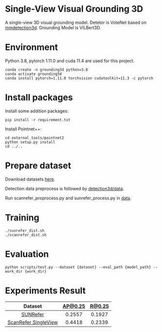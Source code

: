 # Single-View Visual Grounding 3D
A single-view 3D visual grounding model. Detetor is VoteNet based on [mmdetection3d](https://github.com/open-mmlab/mmdetection3d). Grounding Model is ViLBert3D.

# Environment
Python 3.8, pytorch 1.11.0 and cuda 11.4 are used for this project.
```
conda create -n grounding3d python=3.8
conda activate grounding3d
conda install pytorch=1.11.0 torchvision cudatoolkit=11.3 -c pytorch
```


# Install packages
Install some addition packages:
```
pip install -r requirement.txt
```
Install Pointnet++:
```
cd external_tools/pointnet2
python setup.py install
cd ../..
```

# Prepare dataset
Download datasets [here](https://github.com/UncleMEDM/Refer-it-in-RGBD).

Detection data preprocess is followed by [detection3d/data](./detection3d/data).

Run scanrefer_proprocess.py and sunrefer_process.py in [data](./data).

# Training
```
./sunrefer_dist.sh
./scanrefer_dist.sh
```
# Evaluation
```
python scripts/test.py --dataset {dataset} --eval_path {model_path} --work_dir {work_dir}
```

# Experiments Result
|        Dataset    | AP@0.25 | R@0.25 | 
|:-----------------:|:-------:|:------:|
| [SUNRefer](https://arxiv.org/pdf/2103.07894) |  0.2557 | 0.1927 |
| [ScanRefer SingleView](https://arxiv.org/pdf/2103.07894) |  0.4418 | 0.2339 |
